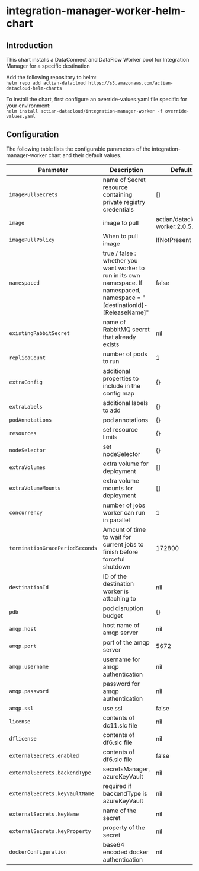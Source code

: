 # integration-manager-worker-helm-chart

## Introduction

This chart installs a DataConnect and DataFlow Worker pool for Integration Manager for a specific destination

Add the following repository to helm:  
```helm repo add actian-datacloud https://s3.amazonaws.com/actian-datacloud-helm-charts```

To install the chart, first configure an override-values.yaml file specific for your environment:  
```helm install actian-datacloud/integration-manager-worker -f override-values.yaml```

## Configuration

The following table lists the configurable parameters of the integration-manager-worker chart and their default values.
  
| Parameter | Description | Default|
| -----  | ----- | ------|
| `imagePullSecrets` | name of Secret resource containing private registry credentials | [] |
| `image` | image to pull | actian/datacloud-worker:2.0.5.270 |
| `imagePullPolicy` | When to pull image | IfNotPresent |
| `namespaced` | true / false : whether you want worker to run in its own namespace. If namespaced, namespace = \"\[destinationId\]-\[ReleaseName\]\" | false |
| `existingRabbitSecret` | name of RabbitMQ secret that already exists | nil |
| `replicaCount` | number of pods to run | 1 |
| `extraConfig` | additional properties to include in the config map | {} |
| `extraLabels` | additional labels to add | {} |
| `podAnnotations` | pod annotations | {} |
| `resources` | set resource limits | {} |
| `nodeSelector` | set nodeSelector | {} |
| `extraVolumes` | extra volume for deployment | [] |
| `extraVolumeMounts` | extra volume mounts for deployment | [] |
| `concurrency` | number of jobs worker can run in parallel | 1 |
| `terminationGracePeriodSeconds` | Amount of time to wait for current jobs to finish before forceful shutdown | 172800 |
| `destinationId` | ID of the destination worker is attaching to | nil |
| `pdb` | pod disruption budget | {} |
| `amqp.host` | host name of amqp server | nil |
| `amqp.port` | port of the amqp server | 5672 |
| `amqp.username` | username for amqp authentication | nil | 
| `amqp.password` | password for amqp authentication | nil |
| `amqp.ssl` | use ssl | false |
| `license` | contents of dc11.slc file | nil |
| `dflicense` | contents of df6.slc file | nil |
| `externalSecrets.enabled` | contents of df6.slc file | false |
| `externalSecrets.backendType` | secretsManager, azureKeyVault | nil |
| `externalSecrets.keyVaultName` | required if backendType is azureKeyVault  | nil |
| `externalSecrets.keyName` | name of the secret  | nil |
| `externalSecrets.keyProperty` | property of the secret  | nil |
| `dockerConfiguration` | base64 encoded docker authentication  | nil |